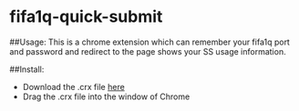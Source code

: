 # fifa1q-quick-submit

##Usage:
This is a chrome extension which can remember your fifa1q port and password and redirect to the page shows your SS usage information.

##Install:
- Download the .crx file [here](https://github.com/rav009/fifa1q-quick-submit/releases)
- Drag the .crx file into the window of Chrome

